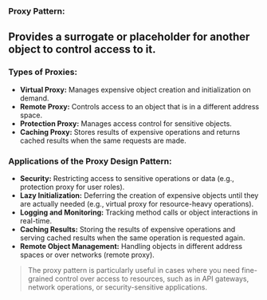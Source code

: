 ### **Proxy Pattern:**
## Provides a surrogate or placeholder for another object to control access to it.

### **Types of Proxies**:

- **Virtual Proxy:** Manages expensive object creation and initialization on demand.
- **Remote Proxy:** Controls access to an object that is in a different address space.
- **Protection Proxy:** Manages access control for sensitive objects.
- **Caching Proxy:** Stores results of expensive operations and returns cached results when the same requests are made.

### **Applications of the Proxy Design Pattern:**

- **Security:** Restricting access to sensitive operations or data (e.g., protection proxy for user roles).
- **Lazy Initialization:** Deferring the creation of expensive objects until they are actually needed (e.g., virtual proxy for resource-heavy operations).
- **Logging and Monitoring:** Tracking method calls or object interactions in real-time.
- **Caching Results:** Storing the results of expensive operations and serving cached results when the same operation is requested again.
- **Remote Object Management:** Handling objects in different address spaces or over networks (remote proxy).

> The proxy pattern is particularly useful in cases where you need fine-grained control over access to resources,
> such as in API gateways, network operations, or security-sensitive applications.
